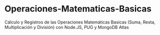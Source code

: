 # Operaciones-Matematicas-Basicas

Cálculo y Registros de las Operaciones Matemáticas Basicas (Suma, Resta, Multiplicación y División) con Node.JS, PUG y MongoDB Atlas